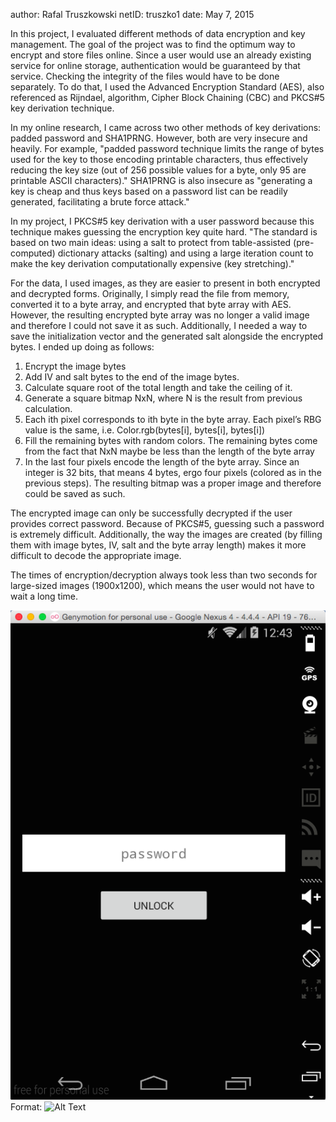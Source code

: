 author: Rafal Truszkowski
netID: truszko1
date: May 7, 2015


In this project, I evaluated different methods of data encryption and key management. The goal of the project was to find the optimum way to encrypt and store files online. Since a user would use an already existing service for online storage, authentication would be guaranteed by that service. Checking the integrity of the files would have to be done separately. To do that, I used the Advanced Encryption Standard (AES), also referenced as Rijndael, algorithm, Cipher Block Chaining (CBC) and PKCS#5 key derivation technique.

In my online research, I came across two other methods of key derivations: padded password and SHA1PRNG. However, both are very insecure and heavily. For example, "padded password technique limits the range of bytes used for the key to those encoding printable characters, thus effectively reducing the key size (out of 256 possible values for a byte, only 95 are printable ASCII characters)." SHA1PRNG is also insecure as "generating a key is cheap and thus keys based on a password list can be readily generated, facilitating a brute force attack."

In my project, I PKCS#5 key derivation with a user password because this technique makes guessing the encryption key quite hard. "The standard is based on two main ideas: using a salt to protect from table-assisted (pre-computed) dictionary attacks (salting) and using a large iteration count to make the key derivation computationally expensive (key stretching)."

For the data, I used images, as they are easier to present in both encrypted and decrypted forms. Originally, I simply read the file from memory, converted it to a byte array, and encrypted that byte array with AES. However, the resulting encrypted byte array was no longer a valid image and therefore I could not save it as such. Additionally, I needed a way to save the initialization vector and the generated salt alongside the encrypted bytes. I ended up doing as follows:
1)	Encrypt the image bytes
2)	Add IV and salt bytes to the end of the image bytes.
3)	Calculate square root of the total length and take the ceiling of it.
4)	Generate a square bitmap NxN, where N is the result from previous calculation.
5)	Each ith pixel corresponds to ith byte in the byte array. Each pixel’s RBG value is the same, i.e. Color.rgb(bytes[i], bytes[i], bytes[i])
6)	Fill the remaining bytes with random colors. The remaining bytes come from the fact that NxN maybe be less than the length of the byte array
7)	In the last four pixels encode the length of the byte array. Since an integer is 32 bits, that means 4 bytes, ergo four pixels (colored as in the previous steps).
The resulting bitmap was a proper image and therefore could be saved as such.



The encrypted image can only be successfully decrypted if the user provides correct password. Because of PKCS#5, guessing such a password is extremely difficult. Additionally, the way the images are created (by filling them with image bytes, IV, salt and the byte array length) makes it more difficult to decode the appropriate image.

The times of encryption/decryption always took less than two seconds for large-sized images (1900x1200), which means the user would not have to wait a long time. 

![GitHub Logo](/screenshots/1.png)
Format: ![Alt Text](url)
